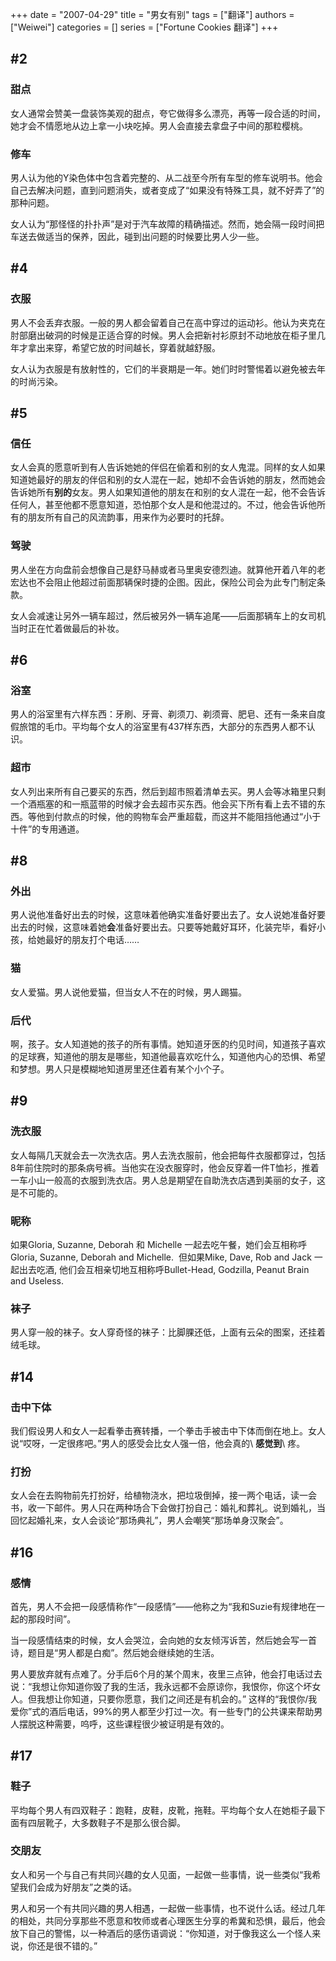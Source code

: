 +++ 
date = "2007-04-29"
title = "男女有别"
tags = ["翻译"]
authors = ["Weiwei"]
categories = []
series = ["Fortune Cookies 翻译"]
+++

## #2

### 甜点

女人通常会赞美一盘装饰美观的甜点，夸它做得多么漂亮，再等一段合适的时间，她才会不情愿地从边上拿一小块吃掉。男人会直接去拿盘子中间的那粒樱桃。

### 修车

男人认为他的Y染色体中包含着完整的、从二战至今所有车型的修车说明书。他会自己去解决问题，直到问题消失，或者变成了“如果没有特殊工具，就不好弄了”的那种问题。

女人认为“那怪怪的扑扑声”是对于汽车故障的精确描述。然而，她会隔一段时间把车送去做适当的保养，因此，碰到出问题的时候要比男人少一些。

## #4

### 衣服

男人不会丢弃衣服。一般的男人都会留着自己在高中穿过的运动衫。他认为夹克在肘部磨出破洞的时候是正适合穿的时候。男人会把新衬衫原封不动地放在柜子里几年才拿出来穿，希望它放的时间越长，穿着就越舒服。

女人认为衣服是有放射性的，它们的半衰期是一年。她们时时警惕着以避免被去年的时尚污染。

## #5

### 信任

女人会真的愿意听到有人告诉她她的伴侣在偷着和别的女人鬼混。同样的女人如果知道她最好的朋友的伴侣和别的女人混在一起，她却不会告诉她的朋友，然而她会告诉她所有**别的**女友。男人如果知道他的朋友在和别的女人混在一起，他不会告诉任何人，甚至他都不愿意知道，恐怕那个女人是和他混过的。不过，他会告诉他所有的朋友所有自己的风流韵事，用来作为必要时的托辞。

### 驾驶

男人坐在方向盘前会想像自己是舒马赫或者马里奥安德烈迪。就算他开着八年的老宏达也不会阻止他超过前面那辆保时捷的企图。因此，保险公司会为此专门制定条款。

女人会减速让另外一辆车超过，然后被另外一辆车追尾——后面那辆车上的女司机当时正在忙着做最后的补妆。

## #6

### 浴室

男人的浴室里有六样东西：牙刷、牙膏、剃须刀、剃须膏、肥皂、还有一条来自度假旅馆的毛巾。平均每个女人的浴室里有437样东西，大部分的东西男人都不认识。

### 超市

女人列出来所有自己要买的东西，然后到超市照着清单去买。男人会等冰箱里只剩一个酒瓶塞的和一瓶蓝带的时候才会去超市买东西。他会买下所有看上去不错的东西。等他到付款点的时候，他的购物车会严重超载，而这并不能阻挡他通过“小于十件”的专用通道。

## #8

### 外出

男人说他准备好出去的时候，这意味着他确实准备好要出去了。女人说她准备好要出去的时候，这意味着她**会**准备好要出去。只要等她戴好耳环，化装完毕，看好小孩，给她最好的朋友打个电话……

### 猫

女人爱猫。男人说他爱猫，但当女人不在的时候，男人踢猫。

### 后代

啊，孩子。女人知道她的孩子的所有事情。她知道牙医的约见时间，知道孩子喜欢的足球赛，知道他的朋友是哪些，知道他最喜欢吃什么，知道他内心的恐惧、希望和梦想。男人只是模糊地知道房里还住着有某个小个子。

## #9

### 洗衣服

女人每隔几天就会去一次洗衣店。男人去洗衣服前，他会把每件衣服都穿过，包括8年前住院时的那条病号裤。当他实在没衣服穿时，他会反穿着一件T恤衫，推着一车小山一般高的衣服到洗衣店。男人总是期望在自助洗衣店遇到美丽的女子，这是不可能的。

### 昵称

如果Gloria, Suzanne, Deborah 和 Michelle 一起去吃午餐，她们会互相称呼
Gloria, Suzanne, Deborah and Michelle.  但如果Mike, Dave, Rob and Jack
一起出去吃酒, 他们会互相亲切地互相称呼Bullet-Head, Godzilla, Peanut
Brain and Useless.

### 袜子

男人穿一般的袜子。女人穿奇怪的袜子：比脚腂还低，上面有云朵的图案，还挂着绒毛球。

## #14

### 击中下体

我们假设男人和女人一起看拳击赛转播，一个拳击手被击中下体而倒在地上。女人说“哎呀，一定很疼吧。”男人的感受会比女人强一倍，他会真的\ **感觉到**\ 疼。

### 打扮

女人会在去购物前先打扮好，给植物浇水，把垃圾倒掉，接一两个电话，读一会书，收一下邮件。男人只在两种场合下会做打扮自己：婚礼和葬礼。说到婚礼，当回忆起婚礼来，女人会谈论“那场典礼”，男人会嘲笑“那场单身汉聚会”。

## #16

### 感情

首先，男人不会把一段感情称作“一段感情”——他称之为“我和Suzie有规律地在一起的那段时间”。

当一段感情结束的时候，女人会哭泣，会向她的女友倾泻诉苦，然后她会写一首诗，题目是“男人都是白痴”。然后她会继续她的生活。

男人要放弃就有点难了。分手后6个月的某个周末，夜里三点钟，他会打电话过去说：“我想让你知道你毁了我的生活，我永远都不会原谅你，我恨你，你这个坏女人。但我想让你知道，只要你愿意，我们之间还是有机会的。”
这样的“我恨你/我爱你”式的酒后电话，99%的男人都至少打过一次。有一些专门的公共课来帮助男人摆脱这种需要，呜呼，这些课程很少被证明是有效的。

## #17

### 鞋子

平均每个男人有四双鞋子：跑鞋，皮鞋，皮靴，拖鞋。平均每个女人在她柜子最下面有四层靴子，大多数鞋子不是那么很合脚。

### 交朋友

女人和另一个与自己有共同兴趣的女人见面，一起做一些事情，说一些类似“我希望我们会成为好朋友”之类的话。

男人和另一个有共同兴趣的男人相遇，一起做一些事情，也不说什么话。经过几年的相处，共同分享那些不愿意和牧师或者心理医生分享的希冀和恐惧，最后，他会放下自己的警惕，以一种酒后的感伤语调说：“你知道，对于像我这么一个怪人来说，你还是很不错的。”
